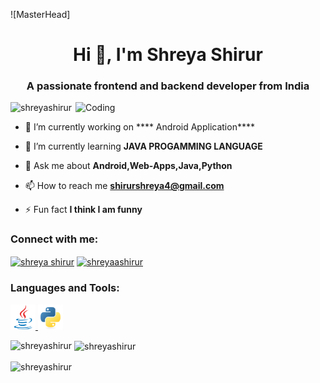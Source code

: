 ![MasterHead]

<h1 align="center">Hi 👋, I'm Shreya Shirur</h1>
<h3 align="center">A passionate frontend and backend developer from India</h3>
<img align="right" alt="Coding" width="400" src="https://cdn.dribbble.com/users/1059583/screenshots/4171367/coding-freak.gif">


<p align="left"> <img src="https://komarev.com/ghpvc/?username=shreyashirur&label=Profile%20views&color=0e75b6&style=flat" alt="shreyashirur" /> </p>

- 🔭 I’m currently working on **** Android Application****

- 🌱 I’m currently learning ****JAVA PROGAMMING LANGUAGE****

- 💬 Ask me about ****Android,Web-Apps,Java,Python****

- 📫 How to reach me **shirurshreya4@gmail.com**

- ⚡ Fun fact **I think I am funny**

<h3 align="left">Connect with me:</h3>
<p align="left">
<a href="https://linkedin.com/in/shreya shirur" target="blank"><img align="center" src="https://raw.githubusercontent.com/rahuldkjain/github-profile-readme-generator/master/src/images/icons/Social/linked-in-alt.svg" alt="shreya shirur" height="30" width="40" /></a>
<a href="https://instagram.com/shreyaashirur" target="blank"><img align="center" src="https://raw.githubusercontent.com/rahuldkjain/github-profile-readme-generator/master/src/images/icons/Social/instagram.svg" alt="shreyaashirur" height="30" width="40" /></a>
</p>

<h3 align="left">Languages and Tools:</h3>
<p align="left"> <a href="https://www.java.com" target="_blank" rel="noreferrer"> <img src="https://raw.githubusercontent.com/devicons/devicon/master/icons/java/java-original.svg" alt="java" width="40" height="40"/> </a> <a href="https://www.python.org" target="_blank" rel="noreferrer"> <img src="https://raw.githubusercontent.com/devicons/devicon/master/icons/python/python-original.svg" alt="python" width="40" height="40"/> </a> </p>

<p><img align="left" src="https://github-readme-stats.vercel.app/api/top-langs?username=shreyashirur&show_icons=true&locale=en&layout=compact" alt="shreyashirur" /></p>

<p>&nbsp;<img align="center" src="https://github-readme-stats.vercel.app/api?username=shreyashirur&show_icons=true&locale=en" alt="shreyashirur" /></p>

<p><img align="center" src="https://github-readme-streak-stats.herokuapp.com/?user=shreyashirur&" alt="shreyashirur" /></p>

